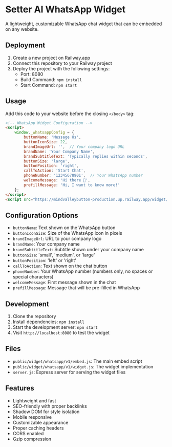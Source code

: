 # Setter AI WhatsApp Widget

A lightweight, customizable WhatsApp chat widget that can be embedded on any website.

## Deployment

1. Create a new project on Railway.app
2. Connect this repository to your Railway project
3. Deploy the project with the following settings:
   - Port: 8080
   - Build Command: `npm install`
   - Start Command: `npm start`

## Usage

Add this code to your website before the closing `</body>` tag:

```html
<!-- WhatsApp Widget Configuration -->
<script>
    window._whatsappConfig = {
        buttonName: 'Message Us',
        buttonIconSize: 22,
        brandImageUrl: '',  // Your company logo URL
        brandName: 'Your Company Name',
        brandSubtitleText: 'Typically replies within seconds',
        buttonSize: 'large',
        buttonPosition: 'right',
        callToAction: 'Start Chat',
        phoneNumber: '12345678901',  // Your WhatsApp number
        welcomeMessage: 'Hi there 👋',
        prefillMessage: 'Hi, I want to know more!'
    };
</script>
<script src="https://mindvalleybutton-production.up.railway.app/widget/whatsapp/v1/embed.js" async></script>
```

## Configuration Options

- `buttonName`: Text shown on the WhatsApp button
- `buttonIconSize`: Size of the WhatsApp icon in pixels
- `brandImageUrl`: URL to your company logo
- `brandName`: Your company name
- `brandSubtitleText`: Subtitle shown under your company name
- `buttonSize`: 'small', 'medium', or 'large'
- `buttonPosition`: 'left' or 'right'
- `callToAction`: Text shown on the chat button
- `phoneNumber`: Your WhatsApp number (numbers only, no spaces or special characters)
- `welcomeMessage`: First message shown in the chat
- `prefillMessage`: Message that will be pre-filled in WhatsApp

## Development

1. Clone the repository
2. Install dependencies: `npm install`
3. Start the development server: `npm start`
4. Visit `http://localhost:8080` to test the widget

## Files

- `public/widget/whatsapp/v1/embed.js`: The main embed script
- `public/widget/whatsapp/v1/widget.js`: The widget implementation
- `server.js`: Express server for serving the widget files

## Features

- Lightweight and fast
- SEO-friendly with proper backlinks
- Shadow DOM for style isolation
- Mobile responsive
- Customizable appearance
- Proper caching headers
- CORS enabled
- Gzip compression 